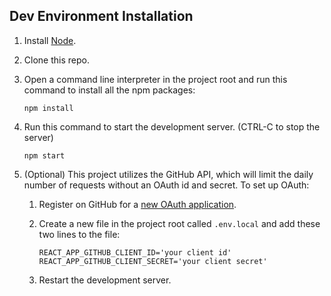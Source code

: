 ## Dev Environment Installation

1. Install [Node](https://nodejs.org/en/download).

2. Clone this repo.

3. Open a command line interpreter in the project root and run this command to install all the npm packages:

   `npm install`

4. Run this command to start the development server. (CTRL-C to stop the server)

   `npm start`

5. (Optional) This project utilizes the GitHub API, which will limit the daily number of requests without an OAuth id and secret. To set up OAuth:

   1. Register on GitHub for a [new OAuth application](https://github.com/settings/applications/new).

   2. Create a new file in the project root called `.env.local` and add these two lines to the file:

      `REACT_APP_GITHUB_CLIENT_ID='your client id'`
      `REACT_APP_GITHUB_CLIENT_SECRET='your client secret'`

   3. Restart the development server.
